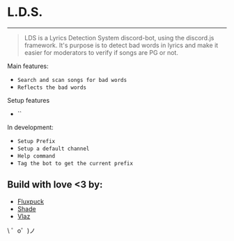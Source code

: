 L.D.S.
=================
_________________

> LDS is a Lyrics Detection System discord-bot, using the discord.js framework. 
It's purpose is to detect bad words in lyrics and make it easier for moderators to verify if songs are PG or not.


Main features:
- `Search and scan songs for bad words`
- `Reflects the bad words`

Setup features
- ``

In development:
- `Setup Prefix`
- `Setup a default channel`
- `Help command`
- `Tag the bot to get the current prefix`

Build with love <3 by:
-------------------
* [Fluxpuck](https://twitter.com/fluxpuck)
* [Shade](https://twitter.com/TheFallenShade)
* [Vlaz](https://twitter.com/Vlaz__)


\ ゜o゜)ノ
